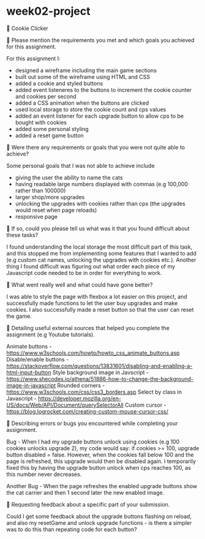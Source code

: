 # week02-project

🍪 Cookie Clicker

🎯 Please mention the requirements you met and which goals you achieved for this assignment.

For this assignment I:

- designed a wireframe including the main game sections
- built out some of the wireframe using HTML and CSS
- added a cookie and styled buttons
- added event listeneres to the buttons to increment the cookie counter and cookies per second
- added a CSS animation when the buttons are clicked
- used local storage to store the cookie count and cps values
- added an event listener for each upgrade button to allow cps to be bought with cookies
- added some personal styling
- added a reset game button

🎯 Were there any requirements or goals that you were not quite able to achieve?

Some personal goals that I was not able to achieve include

- giving the user the ability to name the cats
- having readable large numbers displayed with commas (e.g 100,000 rather than 100000)
- larger shop/more upgrades
- unlocking the upgrades with cookies rather than cps (the upgrades would reset when page reloads)
- responsive page

🎯 If so, could you please tell us what was it that you found difficult about these tasks?

I found understanding the local storage the most difficult part of this task, and this stopped me from implementing some features that I wanted to add (e.g custom cat names, unlocking the upgrades with cookies etc.). Another thing I found difficult was figuring out what order each piece of my Javascript code needed to be in order for everything to work.

🍪 What went really well and what could have gone better?

I was able to style the page with flexbox a lot easier on this project, and successfully made functions to let the user buy upgrades and make cookies. I also successfully made a reset button so that the user can reset the game.

🍪 Detailing useful external sources that helped you complete the assignment (e.g Youtube tutorials).

Animate buttons - https://www.w3schools.com/howto/howto_css_animate_buttons.asp
Disable/enable buttons - https://stackoverflow.com/questions/13831601/disabling-and-enabling-a-html-input-button
Style background image in Javscript - https://www.shecodes.io/athena/51886-how-to-change-the-background-image-in-javascript
Rounded corners - https://www.w3schools.com/css/css3_borders.asp
Select by class in Javascript - https://developer.mozilla.org/en-US/docs/Web/API/Document/querySelectorAll
Custom cursor - https://blog.logrocket.com/creating-custom-mouse-cursor-css/

🍪 Describing errors or bugs you encountered while completing your assignment.

Bug - When I had my upgrade buttons unlock using cookies (e.g 100 cookies unlocks upgrade 2), my code would say: if cookies >= 100, upgrade button disabled = false. However, when the cookies fall below 100 and the page is refreshed, this upgrade would then be disabled again. I temporarily fixed this by having the upgrade button unlock when cps reaches 100, as this number never decreases.

Another Bug - When the page refreshes the enabled upgrade buttons show the cat carrier and then 1 second later the new enabled image.

🍪 Requesting feedback about a specific part of your submission.

Could I get some feedback about the upgrade buttons flashing on reload, and also my resetGame and unlock upgrade functions - is there a simpler was to do this than repeating code for each button?
